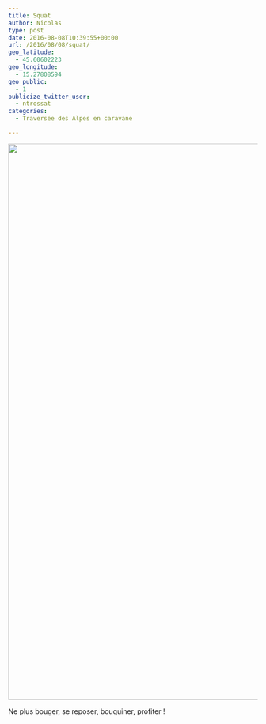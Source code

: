 ```yaml
---
title: Squat
author: Nicolas
type: post
date: 2016-08-08T10:39:55+00:00
url: /2016/08/08/squat/
geo_latitude:
  - 45.60602223
geo_longitude:
  - 15.27808594
geo_public:
  - 1
publicize_twitter_user:
  - ntrossat
categories:
  - Traversée des Alpes en caravane

---
```

[<img src="http://deh0rsblog.files.wordpress.com/2016/08/wp-image-1751449885jpg.jpg" alt="" class="wp-image-361 alignnone size-full" width="2000" height="1125" />][1]

Ne plus bouger, se reposer, bouquiner, profiter !&nbsp;

 [1]: http://deh0rsblog.files.wordpress.com/2016/08/wp-image-1751449885jpg.jpg